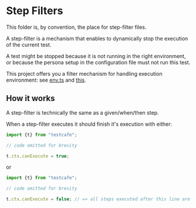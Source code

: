 # Step Filters

This folder is, by convention, the place for step-filter files.

A step-filter is a mechanism that enables to dynamically stop the execution of the current test.

A test might be stopped because it is not running in the right environment, or because the persona setup in the configuration file must not run this test.

This project offers you a filter mechanism for handling execution environment: see [env.ts](env.ts) and [this](../README.md#How-to-run-a-test-only-in-specific-environment).

## How it works

A step-filter is technically the same as a given/when/then step.

When a step-filter executes it should finish it's execution with either:

```js
import {t} from "testcafe";

// code omitted for brevity

t.ctx.canExecute = true;
```
or 

```js
import {t} from "testcafe";

// code omitted for brevity

t.ctx.canExecute = false; // => all steps executed after this line are skipped
```
